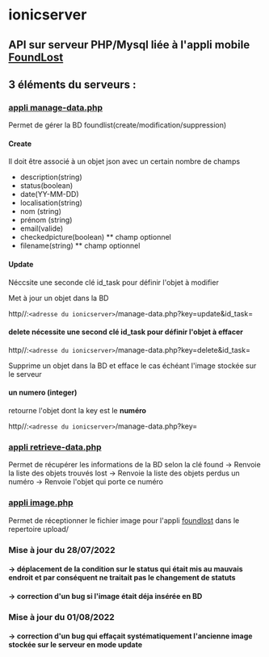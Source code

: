 # ionicserver

## API sur serveur PHP/Mysql liée à l'appli mobile [FoundLost](https://github.com/codeuronline/appli-ionic/tree/master/ionicfoundlost/foundlost)

## 3 éléments du serveurs :

### [appli manage-data.php](https://github.com/codeuronline/ionicserver/blob/main/manage-data.php)

Permet de gérer la BD foundlist(create/modification/suppression)

#### Create
Il doit être associé à un objet json avec un certain nombre de champs

* description(string)
* status(boolean)
* date(YY-MM-DD)
* localisation(string)
* nom (string)
* prénom (string)
* email(valide)
* checkedpicture(boolean) ** champ optionnel
* filename(string) ** champ optionnel 

#### Update 
Néccsite une seconde clé id_task pour définir l'objet à modifier

Met à jour un objet dans la BD

http//:`<adresse du ionicserver>`/manage-data.php?key=update&id_task=

#### delete nécessite une second clé id_task pour définir l'objet à effacer
  
http//:`<adresse du ionicserver>`/manage-data.php?key=delete&id_task=

Supprime un objet dans la BD et efface le cas échéant l'image stockée sur le serveur

#### un numero (integer)

retourne l'objet dont la key est le **numéro**

http//:`<adresse du ionicserver>`/manage-data.php?key=

### [appli retrieve-data.php](https://github.com/codeuronline/ionicserver/blob/main/retrieve-data.php)

Permet de récupérer les informations de la BD selon la clé
 found -> Renvoie la liste des objets trouvés
 lost  -> Renvoie la liste des objets perdus
 un numéro -> Renvoie l'objet qui porte ce numéro



### [appli image.php](https://github.com/codeuronline/ionicserver/blob/main/image.php)

Permet de réceptionner le fichier image pour l'appli [foundlost](https://github.com/codeuronline/appli-ionic/tree/master/ionicfoundlost/foundlost) dans le repertoire upload/
### Mise à jour du 28/07/2022
#### -> déplacement de la condition sur le status qui était mis au mauvais endroit et par conséquent ne traitait pas le changement de statuts
#### -> correction d'un bug si l'image était déja insérée en BD 
### Mise à jour du 01/08/2022
#### -> correction d'un bug qui effaçait systématiquement l'ancienne image stockée sur le serveur en mode update
